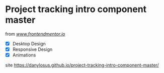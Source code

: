 # Project tracking intro component master

from *www.frontendmentor.io*

- [x] Desktop Design
- [x] Responsive Design
- [x] Animations

site https://danylosus.github.io/project-tracking-intro-component-master/
